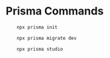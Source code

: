 # Prisma Commands

```bash
    npx prisma init
```

```bash
    npx prisma migrate dev
```

```bash
    npx prisma studio
```
